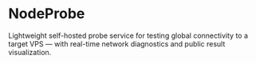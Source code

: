 # NodeProbe
Lightweight self-hosted probe service for testing global connectivity to a target VPS — with real-time network diagnostics and public result visualization.
